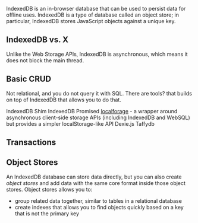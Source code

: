 IndexedDB is an in-browser database that can be used to persist data for offline uses. IndexedDB is a type of database called an object store; in particular, IndexedDB stores JavaScript objects against a unique key.

## IndexedDB vs. X

Unlike the Web Storage APIs, IndexedDB is asynchronous, which means it does not block the main thread.

## Basic CRUD

Not relational, and you do not query it with SQL. There are tools? that builds on top of IndexedDB that allows you to do that.

IndexedDB Shim
IndexedDB Promised
[localforage](https://github.com/localForage/localForage) - a wrapper around asynchronous client-side storage APIs (including IndexedDB and WebSQL) but provides a simpler localStorage-like API
Dexie.js
Taffydb

## Transactions

## Object Stores

An IndexedDB database can store data directly, but you can also create _object stores_ and add data with the same core format inside those object stores. Object stores allows you to:

- group related data together, similar to tables in a relational database
- create indexes that allows you to find objects quickly based on a key that is not the primary key


